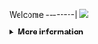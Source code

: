 Welcome
--------|
![](https://media.tenor.com/iVCiM9W7cvYAAAAd/welcome.gif)

<details>
  <summary><b>More information</b></summary>
  
#### ★ Social Accounts ★
<a href="https://m.facebook.com/Denventa.Afriliyan"><img src="https://raw.githubusercontent.com/Dumai-991/Dumai-991/main/Image/images.png" alt="alt text" width="75" height="75"></a>  
# ✭ SAKERA CRACK
### Made With ❤️ By Denventa, Araya, Dapunta
```
Author:
- Denventa
- Araya Dev
- Dapunta Khurayra X
```
### ⇨  Fitur Login
```
[✯] Login Cookies   
```
### ⇨  Install Script Di Termux
```
termux-change-repo
pkg update && pkg upgrade -y
pkg install python git -y
pkg install python-pip
git clone https://github.com/Denventa/sakera
pip3 install -r requirements.txt
cd sakera
git pull
```
* **Untuk Jalankan Script Bisa DiKetik :(To run the script, you can type:)**
* ```python sakera.py```

* **Untuk Stop Script Tekan : (To Stop Script Press :)**
* ```CTRL + Z```

** JANGAN LUPA KASIH BINTANG **

** DON'T FORGET TO GIVE STARS **
</details>
